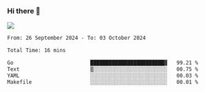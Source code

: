 ### Hi there 👋️

![](https://komarev.com/ghpvc/?username=Loner1024)

<!--START_SECTION:waka-->

```txt
From: 26 September 2024 - To: 03 October 2024

Total Time: 16 mins

Go                         ████████████████████████▓   99.21 %
Text                       ▒░░░░░░░░░░░░░░░░░░░░░░░░   00.75 %
YAML                       ░░░░░░░░░░░░░░░░░░░░░░░░░   00.03 %
Makefile                   ░░░░░░░░░░░░░░░░░░░░░░░░░   00.01 %
```

<!--END_SECTION:waka-->



